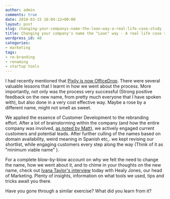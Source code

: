 ```yaml
---
author: admin
comments: true
date: 2010-03-15 16:04:12+00:00
layout: post
slug: changing-your-companys-name-the-lean-way-a-real-life-case-study
title: Changing your company's name the "Lean" way - A real life case study
wordpress_id: 48
categories:
- marketing
tags:
- re-branding
- renaming
- startup tools
---
```


I had recently mentioned that [Pixily is now OfficeDrop](http://www.startupproductmanager.com/2010/03/pixily-is-now-officedrop/). There were several valuable lessons that I learnt in how we went about the process. More importantly, not only was the process very successful (Strong positive feedback on the new name, from pretty much everyone that I have spoken with), but also done in a very cost effective way. Maybe a rose by a different name, might not smell as sweet.

We applied the essence of Customer Development to the rebranding effort. After a lot of brainstorming within the company (and how the entire company was involved, [as noted by Matt](http://bostinnovation.com/2010/03/05/inside-of-a-boston-startup-part-1-why-fresh-ideas-yield-healthy-offices/)), we actively engaged current customers and potential leads. After further culling of the names based on domain availability, weird meaning in Spanish etc,. we kept revising our shortlist, while engaging customers every step along the way (Think of it as "minimum viable name" ).

For a complete blow-by-blow account on why we felt the need to change the name, how we went about it, and to chime in your thoughts on the new name, check out [Ivana Taylor's interview](http://blog.questionpro.com/2010/03/15/changing-your-company-name-a-real-life-no-cost-process/) today with Healy Jones, our head of Marketing. Plenty of insights, information on what tools we used, tips and tricks await you there.

Have you gone through a similar exercise? What did you learn from it?
